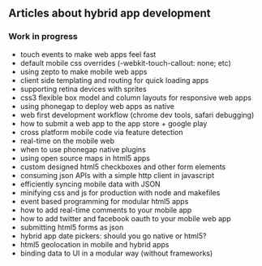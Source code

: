 ## Articles about hybrid app development

### Work in progress

- touch events to make web apps feel fast
- default mobile css overrides (-webkit-touch-callout: none; etc)
- using zepto to make mobile web apps
- client side templating and routing for quick loading apps
- supporting retina devices with sprites
- css3 flexible box model and column layouts for responsive web apps
- using phonegap to deploy web apps as native
- web first development workflow (chrome dev tools, safari debugging)
- how to submit a web app to the app store + google play
- cross platform mobile code via feature detection
- real-time on the mobile web
- when to use phonegap native plugins
- using open source maps in html5 apps
- custom designed html5 checkboxes and other form elements
- consuming json APIs with a simple http client in javascript
- efficiently syncing mobile data with JSON
- minifying css and js for production with node and makefiles
- event based programming for modular html5 apps
- how to add real-time comments to your mobile app
- how to add twitter and facebook oauth to your mobile web app
- submitting html5 forms as json
- hybrid app date pickers: should you go native or html5?
- html5 geolocation in mobile and hybrid apps
- binding data to UI in a modular way (without frameworks)